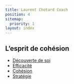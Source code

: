 ```yaml
---
title: Laurent Chotard Coach
position: 4
sitemap:
  priority: 1
layout: index
---
```


## L’esprit de cohésion
  
 - [Découverte de soi](/coaching-comportemental/)
 - [Efficacité](/consultant-formateur/)
 - [Cohésion](/coaching-comportemental/)
 - [Stratégie](/consultant-formateur/)

